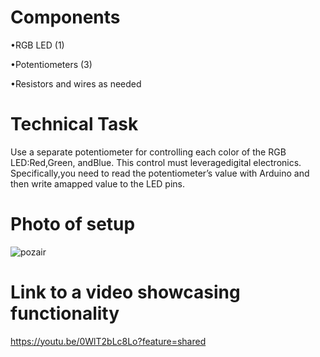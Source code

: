 # Components
•RGB LED (1)

•Potentiometers (3)

•Resistors and wires as needed

# Technical Task
Use a separate potentiometer for controlling each color of the RGB LED:Red,Green, andBlue.  This control must leveragedigital electronics.  Specifically,you  need  to read  the  potentiometer’s  value  with  Arduino  and  then  write  amapped value to the LED pins.


# Photo of setup

![pozair](https://github.com/Ramona23serban/IntroductionToRobotics/assets/116956079/e774b740-ce3d-4d2a-ad9e-8f834a2979ad)


# Link to a video showcasing functionality 

https://youtu.be/0WlT2bLc8Lo?feature=shared

